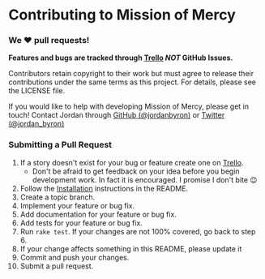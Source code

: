 # Contributing to Mission of Mercy

### We :heart: pull requests!

**Features and bugs are tracked through [Trello] _NOT_ GitHub Issues.**

Contributors retain copyright to their work but must agree to release their
contributions under the same terms as this project. For details, please see the
LICENSE file.

If you would like to help with developing Mission of Mercy, please get in touch!
Contact Jordan through [GitHub (@jordanbyron)][gh] or 
[Twitter (@jordan_byron)][twitter]

### Submitting a Pull Request

1. If a story doesn't exist for your bug or feature create one on [Trello].
    - Don't be afraid to get feedback on your idea before you begin
      development work. In fact it is encouraged. I promise I don't bite
      :wink:
2. Follow the [Installation][install] instructions in the README.
3. Create a topic branch.
4. Implement your feature or bug fix.
5. Add documentation for your feature or bug fix.
6. Add tests for your feature or bug fix.
7. Run `rake test`. If your changes are not 100% covered, go back to step 6.
8. If your change affects something in this README, please update it
9. Commit and push your changes.
10. Submit a pull request.

[Trello]: https://trello.com/b/6Gxls2uM
[install]: README.md#installation
[gh]: https://github.com/jordanbyron
[twitter]: http://twitter.com/jordan_byron